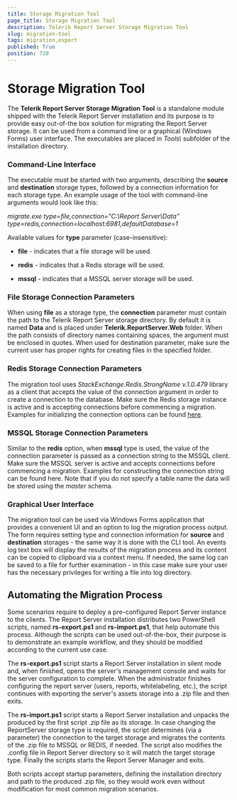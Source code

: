 ```yaml
---
title: Storage Migration Tool
page_title: Storage Migration Tool
description: Telerik Report Server Storage Migration Tool
slug: migration-tool
tags: migration,export
published: True
position: 720
---
```


# Storage Migration Tool

The **Telerik Report Server Storage Migration Tool** is a standalone module shipped with the Telerik Report Server installation and its purpose is to provide easy out-of-the box solution for migrating the Report Server storage. It can be used from a command line or a graphical (Windows Forms) user interface. The executables are placed in *Tools\\* subfolder of the installation directory.

### Command-Line Interface

The executable must be started with two arguments, describing the **source** and **destination** storage types, followed by a connection information for each storage type. An example usage of the tool with command-line arguments would look like this:

*migrate.exe type=file,connection="C:\Report Server\Data" type=redis,connection=localhost:6981,defaultDatabase=1*

Available values for **type** parameter (case-insensitive):

-	**file** - indicates that a file storage will be used.

-	**redis** - indicates that a Redis storage will be used.

-	**mssql** - indicates that a MSSQL server storage will be used.

### File Storage Connection Parameters

When using **file** as a storage type, the **connection** parameter must contain the path to the Telerik Report Server storage directory. By default it is named **Data** and is placed under **Telerik.ReportServer.Web** folder. When the path consists of directory names containing spaces, the argument must be enclosed in quotes. When used for destination parameter, make sure the current user has proper rights for creating files in the specified folder.

### Redis Storage Connection Parameters

The migration tool uses *StackExchange.Redis.StrongName v.1.0.479* library as a client that accepts the value of the connection argument in order to create a connection to the database. Make sure the Redis storage instance is active and is accepting connections before commencing a migration. Examples for initializing the connection options can be found [here](https://github.com/StackExchange/StackExchange.Redis/blob/c6d8aec280722d83ed78b11e7b70d6d43b16ec98/Docs/Configuration.md).

### MSSQL Storage Connection Parameters

Similar to the **redis** option, when **mssql** type is used, the value of the connection parameter is passed as a connection string to the MSSQL client. Make sure the MSSQL server is active and accepts connections before commencing a migration. Examples for constructing the connection string can be found here. Note that if you do not specify a table name the data will be stored using the *master* schema.

### Graphical User Interface

The migration tool can be used via Windows Forms application that provides a convenient UI and an option to log the migration process output. The form requires setting type and connection information for **source** and **destination** storages - the same way it is done with the CLI tool. An events log text box will display the results of the migration process and its content can be copied to clipboard via a context menu. If needed, the same log can be saved to a file for further examination - in this case make sure your user has the necessary privileges for writing a file into log directory.

## Automating the Migration Process
Some scenarios require to deploy a pre-configured Report Server instance to the clients. The Report Server installation distributes two PowerShell scripts, named **rs-export.ps1** and **rs-import.ps1**, that help automate this process. Although the scripts can be used out-of-the-box, their purpose is to demonstrate an example workflow, and they should be modified according to the current use case.

The **rs-export.ps1** script starts a Report Server installation in silent mode and, when finished, opens the server's management console and waits for the server configuration to complete. When the administrator finishes configuring the report server (users, reports, whitelabeling, etc.), the script continues with exporting the server's assets storage into a .zip file and then exits.

The **rs-import.ps1** script starts a Report Server installation and unpacks the produced by the first script .zip file as its storage. In case changing the ReportServer storage type is required, the script determines (via a parameter) the connection to the target storage and migrates the contents of the .zip file to MSSQL or REDIS, if needed. The script also modifies the .config file in Report Server directory so it will match the target storage type. Finally the scripts starts the Report Server Manager and exits.

Both scripts accept startup parameters, defining the installation directory and path to the produced .zip file, so they would work even without modification for most common migration scenarios.
